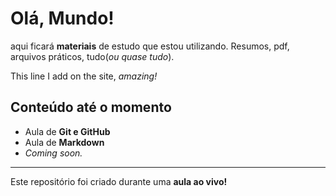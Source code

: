# Olá, Mundo!
aqui ficará **materiais** de estudo que estou utilizando.
Resumos, pdf, arquivos práticos, tudo(_ou quase tudo_).

This line I add on the site, *amazing!*

## Conteúdo até o momento

* Aula de **Git e GitHub**
* Aula de **Markdown**
* *Coming soon.*
---
Este repositório foi criado durante uma **aula ao vivo!**
